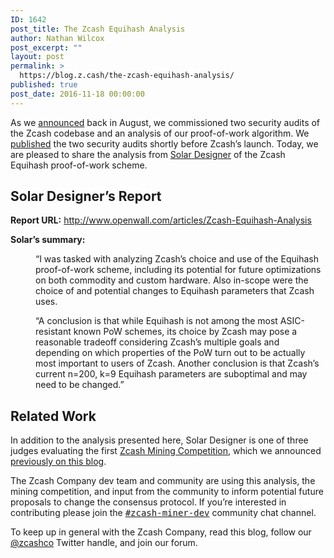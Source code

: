 ```yaml
---
ID: 1642
post_title: The Zcash Equihash Analysis
author: Nathan Wilcox
post_excerpt: ""
layout: post
permalink: >
  https://blog.z.cash/the-zcash-equihash-analysis/
published: true
post_date: 2016-11-18 00:00:00
---
```

As we <a class="reference external" href="/auditing-zcash/">announced</a> back in August, we commissioned two security audits of the Zcash codebase and an analysis of our proof-of-work algorithm. We <a class="reference external" href="/audit-results/">published</a> the two security audits shortly before Zcash’s launch. Today, we are pleased to share the analysis from <a class="reference external" href="https://en.wikipedia.org/wiki/Solar_Designer">Solar Designer</a> of the Zcash Equihash proof-of-work scheme.

<h2>Solar Designer’s Report</h2>
<strong>Report URL:</strong> <a class="reference external" href="http://www.openwall.com/articles/Zcash-Equihash-Analysis">http://www.openwall.com/articles/Zcash-Equihash-Analysis</a>
<dl class="docutils">
 	<dt><strong>Solar’s summary:</strong></dt>
 	<dd>
<p class="first">“I was tasked with analyzing Zcash’s choice and use of the Equihash proof-of-work scheme, including its potential for future optimizations on both commodity and custom hardware. Also in-scope were the choice of and potential changes to Equihash parameters that Zcash uses.</p>
<p class="last">“A conclusion is that while Equihash is not among the most ASIC-resistant known PoW schemes, its choice by Zcash may pose a reasonable tradeoff considering Zcash’s multiple goals and depending on which properties of the PoW turn out to be actually most important to users of Zcash. Another conclusion is that Zcash’s current n=200, k=9 Equihash parameters are suboptimal and may need to be changed.”</p>
</dd>
</dl>

<h2>Related Work</h2>
In addition to the analysis presented here, Solar Designer is one of three judges evaluating the first <a class="reference external" href="https://zcashminers.org/">Zcash Mining Competition</a>, which we announced <a class="reference external" href="/announcing-miner-contest/">previously on this blog</a>.

The Zcash Company dev team and community are using this analysis, the mining competition, and input from the community to inform potential future proposals to change the consensus protocol. If you’re interested in contributing please join the <a class="reference external" href="https://chat.zcashcommunity.com/channel/zcash-miner-dev"><tt class="docutils literal"><span class="pre">#zcash-miner-dev</span></tt></a> community chat channel.

To keep up in general with the Zcash Company, read this blog, follow our <a class="reference external" href="https://twitter.com/zcashco">@zcashco</a> Twitter handle, and join our forum.